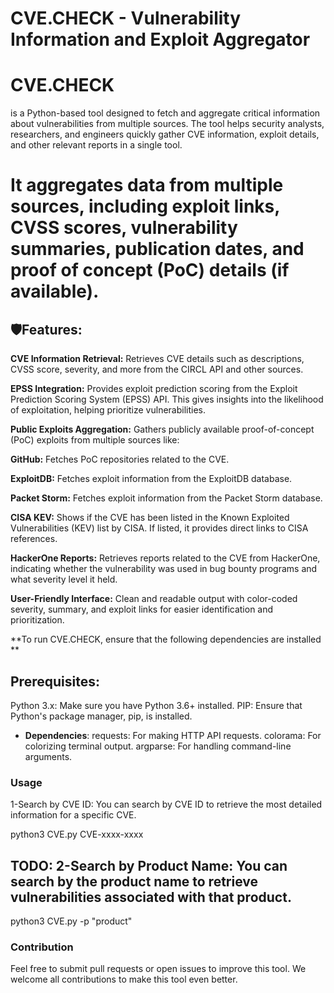 # CVE.CHECK - Vulnerability Information and Exploit Aggregator



# CVE.CHECK 

is a Python-based tool designed to fetch and aggregate critical information about vulnerabilities from multiple sources. The tool helps security analysts, researchers, and engineers quickly gather CVE information, exploit details, and other relevant reports in a single tool.


# It aggregates data from multiple sources, including exploit links, CVSS scores, vulnerability summaries, publication dates, and proof of concept (PoC) details (if available).



## 🛡️Features:

**CVE Information Retrieval:** Retrieves CVE details such as descriptions, CVSS score, severity, and more from the CIRCL API and other sources.

**EPSS Integration:** Provides exploit prediction scoring from the Exploit Prediction Scoring System (EPSS) API. This gives insights into the likelihood of exploitation, helping prioritize vulnerabilities.

**Public Exploits Aggregation:** Gathers publicly available proof-of-concept (PoC) exploits from multiple sources like:

**GitHub:** Fetches PoC repositories related to the CVE.

**ExploitDB:** Fetches exploit information from the ExploitDB database.

**Packet Storm:** Fetches exploit information from the Packet Storm database.

**CISA KEV:** Shows if the CVE has been listed in the Known Exploited Vulnerabilities (KEV) list by CISA. If listed, it provides direct links to CISA references.

**HackerOne Reports:** Retrieves reports related to the CVE from HackerOne, indicating whether the vulnerability was used in bug bounty programs and what severity level it held.

**User-Friendly Interface:** Clean and readable output with color-coded severity, summary, and exploit links for easier identification and prioritization.


**To run CVE.CHECK, ensure that the following dependencies are installed
**

## Prerequisites:
Python 3.x: Make sure you have Python 3.6+ installed.
PIP: Ensure that Python's package manager, pip, is installed.

- **Dependencies**:
requests: For making HTTP API requests.
colorama: For colorizing terminal output.
argparse: For handling command-line arguments.


### Usage

1-Search by CVE ID: You can search by CVE ID to retrieve the most detailed information for a specific CVE.

python3 CVE.py CVE-xxxx-xxxx



## TODO: 2-Search by Product Name: You can search by the product name to retrieve vulnerabilities associated with that product.

python3 CVE.py -p "product"


### Contribution
Feel free to submit pull requests or open issues to improve this tool. We welcome all contributions to make this tool even better.

